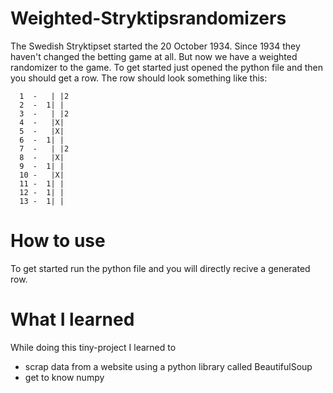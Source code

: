 # Weighted-Stryktipsrandomizers
The Swedish Stryktipset started the 20 October 1934. Since 1934 they haven't changed the betting game at all. But now we have a weighted randomizer to the game. To get started just opened the python file and then you should get a row.
The row should look something like this:
```
  1  -   | |2
  2  -  1| |
  3  -   | |2
  4  -   |X|
  5  -   |X|
  6  -  1| |
  7  -   | |2
  8  -   |X|
  9  -  1| |
  10 -   |X|
  11 -  1| |
  12 -  1| |
  13 -  1| |
```
# How to use
To get started run the python file and you will directly recive a generated row.

# What I learned
While doing this tiny-project I learned to 
- scrap data from a website using a python library called BeautifulSoup
- get to know numpy
